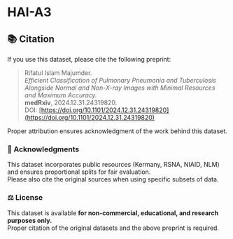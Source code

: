 # HAI-A3

## 📚 Citation

If you use this dataset, please cite the following preprint:

> Rifatul Islam Majumder.  
> *Efficient Classification of Pulmonary Pneumonia and Tuberculosis Alongside Normal and Non-X-ray Images with Minimal Resources and Maximum Accuracy.*  
> **medRxiv**, 2024.12.31.24319820.  
> DOI: [https://doi.org/10.1101/2024.12.31.24319820](https://doi.org/10.1101/2024.12.31.24319820)

Proper attribution ensures acknowledgment of the work behind this dataset.

### 🧩 Acknowledgments

This dataset incorporates public resources (Kermany, RSNA, NIAID, NLM) and ensures proportional splits for fair evaluation.  
Please also cite the original sources when using specific subsets of data.

### ⚖️ License

This dataset is available **for non-commercial, educational, and research purposes only.**  
Proper citation of the original datasets and the above preprint is required.